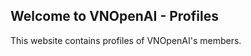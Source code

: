 ## Welcome to VNOpenAI - Profiles

This website contains profiles of VNOpenAI's members.

<script>
window.location.href = "https://vnopenai.org/"; 
</script>
